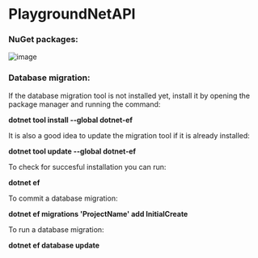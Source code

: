 # PlaygroundNetAPI

### NuGet packages:
![image](https://user-images.githubusercontent.com/8555390/233827379-32c602b3-6523-4433-a0b7-bd96d6bb63b1.png)

### Database migration:
If the database migration tool is not installed yet, install it by opening the package manager and running the command:

__dotnet tool install --global dotnet-ef__

It is also a good idea to update the migration tool if it is already installed:

__dotnet tool update --global dotnet-ef__

To check for succesful installation you can run:

__dotnet ef__

To commit a database migration:

__dotnet ef migrations 'ProjectName' add InitialCreate__

To run a database migration:

__dotnet ef database update__
